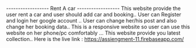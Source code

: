 ------------------ Rent A car ------------------
This website provide the user rent a car and user should add car and booking..
User can Register and login her google account ..
User can change her/his post and also change her booking data..
This is a responsive website so user can use this website on her phone/pc comfortably ...
This website provide you latest collection..
Here is the live link : https://assiengment-11.firebaseapp.com/ 
